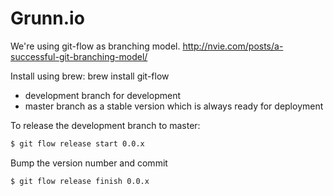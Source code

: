 # Grunn.io

We're using git-flow as branching model. http://nvie.com/posts/a-successful-git-branching-model/

Install using brew: brew install git-flow

- development branch for development
- master branch as a stable version which is always ready for deployment

To release the development branch to master:

```bash
$ git flow release start 0.0.x
```

Bump the version number and commit

```bash
$ git flow release finish 0.0.x
```
